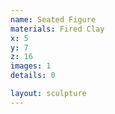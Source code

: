```yaml
---
name: Seated Figure
materials: Fired Clay
x: 5
y: 7
z: 16
images: 1
details: 0

layout: sculpture
---
```



